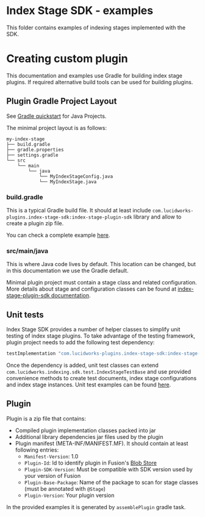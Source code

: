 # Index Stage SDK - examples
This folder contains examples of indexing stages implemented with the SDK. 

# Creating custom plugin
This documentation and examples use Gradle for building index stage plugins. If required alternative build tools can 
be used for building plugins.

## Plugin Gradle Project Layout
See [Gradle quickstart](https://docs.gradle.org/current/userguide/tutorial_java_projects.html) for Java Projects.

The minimal project layout is as follows:

    my-index-stage
    ├── build.gradle
    ├── gradle.properties
    ├── settings.gradle
    └── src
        └── main
            └── java
                └── MyIndexStageConfig.java
                └── MyIndexStage.java

### build.gradle
This is a typical Gradle build file. It should at least include `com.lucidworks-plugins.index-stage-sdk:index-stage-plugin-sdk`
library and allow to create a plugin zip file.

You can check a complete example [here](sample-plugin-stage/build.gradle).

### src/main/java
This is where Java code lives by default. This location can be changed, but in this documentation we use the Gradle default.

Minimal plugin project must contain a stage class and related configuration. More details about stage and configuration 
classes can be found at [index-stage-plugin-sdk documentation](../index-stage-plugin-sdk/README.md). 

## Unit tests
Index Stage SDK provides a number of helper classes to simplify unit testing of index stage plugins. 
To take advantage of the testing framework, plugin project needs to add the following test dependency:
```groovy
testImplementation "com.lucidworks-plugins.index-stage-sdk:index-stage-sdk-test:1.+"
```
Once the dependency is added, unit test classes can extend `com.lucidworks.indexing.sdk.test.IndexStageTestBase` and 
use provided convenience methods to create test documents, index stage configurations and index stage instances. 
Unit test examples can be found [here](sample-plugin-stage/src/test/java/com/lucidworks/sample/simple/SimpleStageTest.java). 

## Plugin
Plugin is a zip file that contains: 
* Compiled plugin implementation classes packed into jar
* Additional library dependencies jar files used by the plugin
* Plugin manifest (META-INF/MANIFEST.MF). It should contain at least following entries:
   * `Manifest-Version`: 1.0
   * `Plugin-Id`: Id to identify plugin in Fusion's [Blob Store](https://doc.lucidworks.com/fusion-server/5.0/reference-guides/api/blob-store-api.html) 
   * `Plugin-SDK-Version`: Must be compatible with SDK version used by your version of Fusion
   * `Plugin-Base-Package`: Name of the package to scan for stage classes (must be annotated with `@Stage`)
   * `Plugin-Version`: Your plugin version
   
In the provided examples it is generated by `assemblePlugin` gradle task.